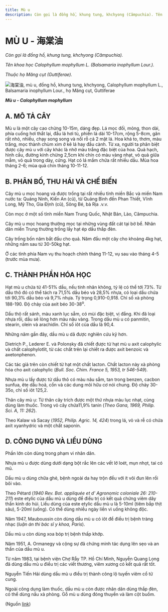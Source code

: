```yaml
---
title: Mù u
description: Còn gọi là đồng hồ, khung tung, khchyong (Cămpuchia). Tên khoa học Calophyllum mophyllum L. (Balsamaria inophyllum Lour.). Thuộc họ Măng cụt (Guttiferae).
---
```

# MÙ U - 海棠油

*Còn gọi là đồng hồ, khung tung, khchyong (Cămpuchia).*

*Tên khoa học Calophyllum mophyllum L. (Balsamaria inophyllum Lour.).*

*Thuộc họ Măng cụt (Guttiferae).*

![海棠油, mù u, đồng hồ, khung tung, khchyong, Calophyllum mophyllum L., Balsamaria inophyllum Lour., họ Măng cụt, Guttiferae](/imgs/do-tat-loi/ctvvtvn/mu-u.jpg)

***Mù u - Calophyllum mophyllum***

## A. MÔ TẢ CÂY

Mù u là một cây cao chừng 10-15m, dáng đẹp. Lá mọc đối, mỏng, thon dài, phía cuống hơi thắt lại, đầu lá hơi tù, phiến lá dài 10-17cm, rộng 5-8cm, gân rất nhỏ, nhiều, chạy song song và nổi rỗ cả 2 mặt lá. Hoa khá to, thơm, màu trắng, mọc thành chùm xim ở kẽ lá hay đầu cành. Từ xa, người ta phân biệt được cây mù u với cây khác là nhờ màu trắng đặc biệt của hoa. Quả hạch, hình cầu, đường kính chừng 2,5cm khi chín có màu vàng nhạt, vỏ quả giữa mẫm, vỏ quả trong dày, cứng. Hạt có lá mầm chứa rất nhiều dầu. Mùa hoa tháng 2-6; mùa quả chín tháng 10-11-12.

## B. PHÂN BỐ, THU HÁI VÀ CHẾ BIẾN

Cây mù u mọc hoang và được trồng tại rất nhiều tỉnh miền Bắc và miền Nam nước ta: Quảng Ninh, Kiến An (cũ), từ Quảng Bình đến Phan Thiết, Vĩnh Long, Mỹ Tho, Gia Định (cũ), Sông Bé, bà Rịa .v.v.

Còn mọc ở một số tỉnh miền Nam Trung Quốc, Nhật Bản, Lào, Cămpuchia.

Cây mù u mọc hoang thường mọc tại những vùng đất cát tại bờ bể. Nhân dân miền Trung thường trồng lấy hạt ép dầu thắp đèn.

Cây trồng bốn năm bắt đầu cho quả. Năm đầu một cây cho khoảng 4kg hạt, những năm sau từ 30-50kg hạt.

Ở các tỉnh phía Nam vụ thu hoạch chính tháng 11-12, vụ sau vào tháng 4-5 (trước mùa mưa).

## C. THÀNH PHẦN HÓA HỌC

Hạt mù u chứa từ 41-51% dầu, nếu tính nhân không, tỷ lệ có thể tới 73%. Từ dầu thô đó có thể tách ra 71,5% dầu béo và 28,5% nhựa, có loại dầu chứa tới 90,3% dầu béo và 9,7% nhựa. Tỷ trọng 0,910-0,918. Chỉ số xà phòng 188-190. Độ chảy của axit béo 30-38<sup>o</sup>.

Dầu thô rất sánh, màu xanh lục sẫm, có mùi đặc biệt, vị đắng. Khi đã loại nhựa rồi, dầu sẽ lỏng hơn màu nâu vàng. Trong dầu mù u có panmitin, stearin, olein và arachidin. Chỉ số iôt của dầu là 90,4.

Những năm gần đây, dầu mù u dã được nghiên cứu kỹ hơn.

Dietrich P., Lederer E. và Polonsky đã chiết được từ hạt mù u axit calophylic và chất calophylotlit, từ các chất trên lại chiết ra được axit benzoic và axetonphenon.

Các tác giả trên còn chiết từ hạt một chất lacton. Chất lacton này xà phòng hóa cho axit calophylic (*Bull. Soc. Chim. France 5, 1953, tr 546-549*).

Nhựa mù u lấy được từ dầu thô có màu nâu sẫm, tan trong benzen, cacbon sunfua, ête dầu hoả, cồn và các dung môi hữu cơ nói chung. Độ chảy 30-35o, chỉ số iôt 125,2.

Thân cây mù u: Từ thân cây trích được một thứ nhựa màu lục nhạt, cùng dùng làm thuốc. Trong vỏ cây chứa11,9% tanin (*Theo Gana, 1969, Philip. Sci. A, 11: 262*).

Theo Kalaw và Sacay (*1952, Philip. Agric. 14, 424*) trong lá, vỏ và rễ có chứa axit xyanhydric và một chất saponin.

## D. CÔNG DỤNG VÀ LIỀU DÙNG

Phần lớn còn dùng trong phạm vi nhân dân.

Nhựa mù u được dùng dưới dạng bột rắc lên các vết lở loét, mụn nhọt, tai có mủ.

Dầu mù u dùng chữa ghẻ, bệnh ngoài da hay trộn đều với ít vôi đun lên rồi bôi vào.

Theo Pétard (*1940 Rev. Bot. appliquée et d' Agronomic coloniale 26: 210-211*) este etylic của dầu mù u dùng để điều trị có kết quả chứng viêm dây thần kinh do hủi. Liều dùng của este etylic dầu mù u là 5-10ml (tiêm bắp thịt sâu), 5-20ml (uống). Có thể dùng nhiều ngày liền vì uống không độc.

Năm 1947, Mauboussin còn dùng dầu mù u có iôt để điều trị bệnh tràng nhạc (*luận án thi bác sĩ y khoa, Paris*).

Dầu mù u còn dùng xoa bóp trị bệnh thấp khớp.

Năm 1951, A. Ormanegy và cộng sự đã chứng minh tác dụng lên sẹo và an thần của dầu mù u.

Từ năm 1983, tại bệnh viện Chợ Rẫy TP. Hồ Chí Minh, Nguyễn Quang Long đã dùng dầu mù u điều trị các viết thương, viêm xương có kết quả rất tốt.

Nguyễn Tiến Hải dùng dầu mù u điều trị thành công lộ tuyến viêm cổ tử cung.

Ngoài công dụng làm thuốc, dầu mù u còn được nhân dân dùng thắp đèn, có thể dùng nấu xà phòng. Gỗ mù u dùng đóng thuyền và làm cột buồm.

(Nguồn <a href="http://www.thuocvuonnha.com/nhung-cay-thuoc-va-vi-thuoc-viet-nam/ket-qua-tra-cuu/mu-u" target="_blank">link</a>)
